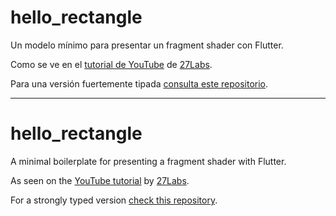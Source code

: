 # hello_rectangle

Un modelo mínimo para presentar un fragment shader con Flutter.  

Como se ve en el [tutorial de YouTube](https://youtu.be/4LBFDv4aTzc) de [27Labs](https://www.youtube.com/@27labs).

Para una versión fuertemente tipada [consulta este repositorio](https://github.com/27labs/static-shader-boilerplate-typed).

----------------------------------------------------------------------  

# hello_rectangle

A minimal boilerplate for presenting a fragment shader with Flutter.

As seen on the [YouTube tutorial](https://youtu.be/4LBFDv4aTzc) by [27Labs](https://www.youtube.com/@27labs).

For a strongly typed version [check this repository](https://github.com/27labs/static-shader-boilerplate-typed).
